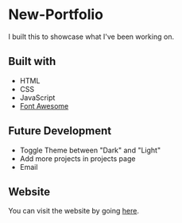 # New-Portfolio
I built this to showcase what I've been working on.
## Built with
* HTML
* CSS
* JavaScript
* [Font Awesome](https://fontawesome.com/)
## Future Development
* Toggle Theme between "Dark" and "Light"
* Add more projects in projects page
* Email
## Website
You can visit the website by going [here](https://).